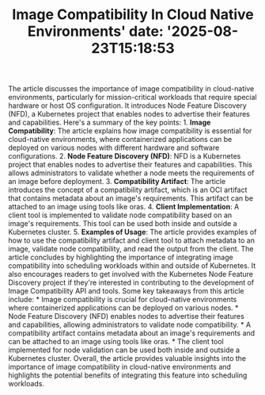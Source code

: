 ﻿---
title: "Image Compatibility In Cloud Native Environments'
date: '2025-08-23T15:18:53"
category: "Markets"
summary: ""
slug: "image compatibility in cloud native environments"
source_urls:
  - "https://kubernetes.io/blog/2025/06/25/image-compatibility-in-cloud-native-environments/"
seo:
  title: "Image Compatibility In Cloud Native Environments | Hash n Hedge'
  description: '"
  keywords: ["news", "markets", "brief"]
---
The article discusses the importance of image compatibility in cloud-native environments, particularly for mission-critical workloads that require special hardware or host OS configuration. It introduces Node Feature Discovery (NFD), a Kubernetes project that enables nodes to advertise their features and capabilities.  Here's a summary of the key points:  1. **Image Compatibility**: The article explains how image compatibility is essential for cloud-native environments, where containerized applications can be deployed on various nodes with different hardware and software configurations. 2. **Node Feature Discovery (NFD)**: NFD is a Kubernetes project that enables nodes to advertise their features and capabilities. This allows administrators to validate whether a node meets the requirements of an image before deployment. 3. **Compatibility Artifact**: The article introduces the concept of a compatibility artifact, which is an OCI artifact that contains metadata about an image's requirements. This artifact can be attached to an image using tools like oras. 4. **Client Implementation**: A client tool is implemented to validate node compatibility based on an image's requirements. This tool can be used both inside and outside a Kubernetes cluster. 5. **Examples of Usage**: The article provides examples of how to use the compatibility artifact and client tool to attach metadata to an image, validate node compatibility, and read the output from the client.  The article concludes by highlighting the importance of integrating image compatibility into scheduling workloads within and outside of Kubernetes. It also encourages readers to get involved with the Kubernetes Node Feature Discovery project if they're interested in contributing to the development of Image Compatibility API and tools.  Some key takeaways from this article include:  * Image compatibility is crucial for cloud-native environments where containerized applications can be deployed on various nodes. * Node Feature Discovery (NFD) enables nodes to advertise their features and capabilities, allowing administrators to validate node compatibility. * A compatibility artifact contains metadata about an image's requirements and can be attached to an image using tools like oras. * The client tool implemented for node validation can be used both inside and outside a Kubernetes cluster.  Overall, the article provides valuable insights into the importance of image compatibility in cloud-native environments and highlights the potential benefits of integrating this feature into scheduling workloads. 
